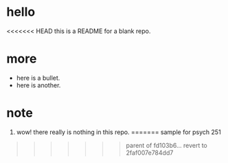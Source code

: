 # hello
<<<<<<< HEAD
this is a README for a blank repo.

# more
* here is a bullet.
* here is another.

# note
1. wow! there really is nothing in this repo.
=======
sample for psych 251
>>>>>>> parent of fd103b6... revert to 2faf007e784dd7
